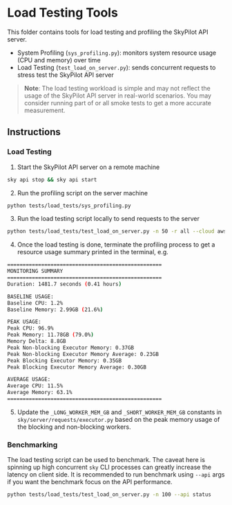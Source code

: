 # Load Testing Tools

This folder contains tools for load testing and profiling the SkyPilot API server.

* System Profiling (`sys_profiling.py`): monitors system resource usage (CPU and memory) over time
* Load Testing (`test_load_on_server.py`): sends concurrent requests to stress test the SkyPilot API server

> **Note**: The load testing workload is simple and may not reflect the usage of the SkyPilot API server in real-world scenarios.
> You may consider running part of or all smoke tests to get a more accurate measurement.

## Instructions

### Load Testing

1. Start the SkyPilot API server on a remote machine
```bash
sky api stop && sky api start
```
2. Run the profiling script on the server machine
```bash
python tests/load_tests/sys_profiling.py
```
3. Run the load testing script locally to send requests to the server
```bash
python tests/load_tests/test_load_on_server.py -n 50 -r all --cloud aws
```
4. Once the load testing is done, terminate the profiling process to get a resource usage summary printed in the terminal, e.g.
```bash
==================================================
MONITORING SUMMARY
==================================================
Duration: 1481.7 seconds (0.41 hours)

BASELINE USAGE:
Baseline CPU: 1.2%
Baseline Memory: 2.99GB (21.6%)

PEAK USAGE:
Peak CPU: 96.9%
Peak Memory: 11.78GB (79.0%)
Memory Delta: 8.8GB
Peak Non-blocking Executor Memory: 0.37GB
Peak Non-blocking Executor Memory Average: 0.23GB
Peak Blocking Executor Memory: 0.35GB
Peak Blocking Executor Memory Average: 0.30GB

AVERAGE USAGE:
Average CPU: 11.5%
Average Memory: 63.1%
==================================================
```
5. Update the `_LONG_WORKER_MEM_GB` and `_SHORT_WORKER_MEM_GB` constants in `sky/server/requests/executor.py` based on the peak memory usage of the blocking and non-blocking workers.

### Benchmarking

The load testing script can be used to benchmark.
The caveat here is spinning up high concurrent `sky` CLI processes can greatly increase the latency on client side.
It is recommended to run benchmark using `--api` args if you want the benchmark focus on the API performance.

```bash
python tests/load_tests/test_load_on_server.py -n 100 --api status
```